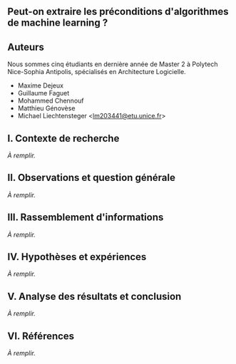 ## Peut-on extraire les préconditions d'algorithmes de machine learning ?

## Auteurs

Nous sommes cinq étudiants en dernière année de Master 2 à Polytech Nice-Sophia Antipolis, spécialisés en Architecture Logicielle.

* Maxime Dejeux
* Guillaume Faguet
* Mohammed Chennouf
* Matthieu Génovèse
* Michael Liechtensteger &lt;lm203441@etu.unice.fr&gt;

## I. Contexte de recherche

_À remplir._

## II. Observations et question générale

_À remplir._

## III. Rassemblement d'informations

_À remplir._

## IV. Hypothèses et expériences

_À remplir._

## V. Analyse des résultats et conclusion

_À remplir._

## VI. Références

_À remplir._



